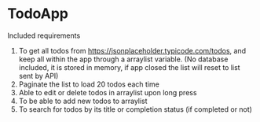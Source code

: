 # TodoApp

Included requirements
1. To get all todos from https://jsonplaceholder.typicode.com/todos, and keep all within the app through a arraylist variable.
(No database included, it is stored in memory, if app closed the list will reset to list sent by API)
2. Paginate the list to load 20 todos each time
3. Able to edit or delete todos in arraylist upon long press
4. To be able to add new todos to arraylist
5. To search for todos by its title or completion status (if completed or not)
